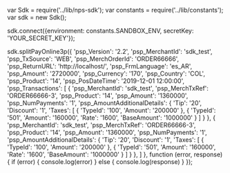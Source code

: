 var Sdk = require('../lib/nps-sdk');
var constants = require('../lib/constants');
var sdk = new Sdk();

sdk.connect({environment: constants.SANDBOX_ENV,
            secretKey: 'YOUR_SECRET_KEY'});

sdk.splitPayOnline3p({
    'psp_Version': '2.2',
    'psp_MerchantId': 'sdk_test',
    'psp_TxSource': 'WEB',
    'psp_MerchOrderId': 'ORDER66666',
    'psp_ReturnURL': 'http://localhost/',
    'psp_FrmLanguage': 'es_AR',
    'psp_Amount': '2720000',
    'psp_Currency': '170',
    'psp_Country': 'COL',
    'psp_Product': '14',
    'psp_PosDateTime': '2019-12-01 12:00:00',
    'psp_Transactions': [
        {
            'psp_MerchantId': 'sdk_test',
            'psp_MerchTxRef': 'ORDER66666-3',
            'psp_Product': '14',
            'psp_Amount': '1360000',
            'psp_NumPayments': '1',
            'psp_AmountAdditionalDetails': {
                'Tip': '20',
                'Discount': '1',
                'Taxes': [
                    {
                        'TypeId': '100',
                        'Amount': '200000'
                    },
                    {
                        'TypeId': '501',
                        'Amount': '160000',
                        'Rate': '1600',
                        'BaseAmount': '1000000'
                    }
                ]
                    }
        },
        {
            'psp_MerchantId': 'sdk_test',
            'psp_MerchTxRef': 'ORDER66666-3',
            'psp_Product': '14',
            'psp_Amount': '1360000',
            'psp_NumPayments': '1',
            'psp_AmountAdditionalDetails': {
                'Tip': '20',
                'Discount': '1',
                'Taxes': [
                    {
                        'TypeId': '100',
                        'Amount': '200000'
                    },
                    {
                        'TypeId': '501',
                        'Amount': '160000',
                        'Rate': '1600',
                        'BaseAmount': '1000000'
                    }
                ]
                    }
        },
    ]
},
function (error, response) { 
    if (error) {
        console.log(error)
    } else { 
        console.log(response)
    }
});

